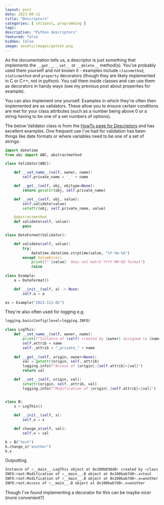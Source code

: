 ```yaml
---
layout: post
date: 2023-08-11
title: "Descriptors"
categories: [ shitpost, programming ]
tags: 
description: "Python descriptors"
featured: false
hidden: false
image: assets/images/getset.png
---
```


As the documentation tells us, a descriptor is just something that implements the `__get__`, `__set__` or `__delete__` method(s). You've probably used them yourself and not known it - examples include `classmethod`, `staticmethod` and  `property` decorators (though they are likely implemented in C or C++, not in python). You call them inside classes and can use them as decorators in handy ways (see my previous post about properties for example).

You can also implement one yourself. Examples in which they're often then implemented are as validators. These allow you to ensure certain conditions are met for your class attributes (such as a number being above 0 or a string having to be one of a set numbers of options).

The below Validator class is from the [HowTo page for Descriptors]() and has excellent examples. One frequent use I've had for validation has been things like date formats or where variables need to be one of a set of strings.

```python
import datetime
from abc import ABC, abstractmethod

class Validator(ABC):

    def __set_name__(self, owner, name):
        self.private_name = '_' + name

    def __get__(self, obj, objtype=None):
        return getattr(obj, self.private_name)

    def __set__(self, obj, value):
        self.validate(value)
        setattr(obj, self.private_name, value)

    @abstractmethod
    def validate(self, value):
        pass

class DateFormat(Validator):

    def validate(self, value):
        try:
            datetime.datetime.strptime(value, "%Y-%m-%d")
        except ValueError:
            print(f"'{value}' does not match YYYY-MM-DD format")
            raise
        
class Example:
    a = DateFormat()

    def __init__(self, a) -> None:
        self.a = a

ex = Example("2023-111-02")
```

They're also often used for logging e.g.

```python
logging.basicConfig(level=logging.INFO)

class LogThis:
    def __set_name__(self, owner, name):
        print(f"Instance of {self} created by {owner} assigned to {name}")
        self.attrib = name
        self._attrib = "_private_" + name
    
    def __get__(self, origin, owner=None):
        val = getattr(origin, self._attrib)
        logging.info(f"Access of {origin}.{self.attrib}={val}")
        return val

    def __set__(self, origin, val):
        setattr(origin, self._attrib, val)
        logging.info(f"Modification of {origin}.{self.attrib}={val}")


class B:    
    x = LogThis()
    
    def __init__(self, x):
        self.x = x

    def change_x(self, val):
        self.x = val

b = B("test")
b.change_x("another")
b.x
```

Outputting
```zsh
Instance of <__main__.LogThis object at 0x100b036d0> created by <class '__main__.B'> assigned to x
INFO:root:Modification of <__main__.B object at 0x100bab7d0>.x=test
INFO:root:Modification of <__main__.B object at 0x100bab7d0>.x=another
INFO:root:Access of <__main__.B object at 0x100bab7d0>.x=another
```

Though I've found implementing a decorator for this can be maybe nicer (more convenient?)